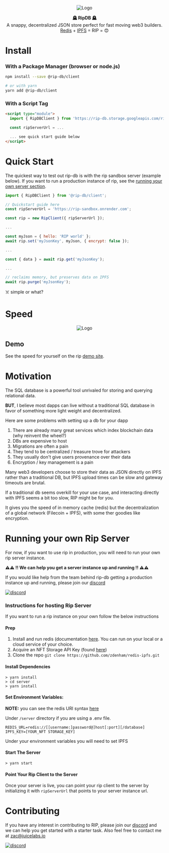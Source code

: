 <p align="center">
  <img src="https://i.imgur.com/8KVnLX3m.png" title="Logo"/>
</p>
<p align="center">

  <b>
    🪦 RipDB 🪦
  </b>
  <br/>
  A snappy, decentralized JSON store perfect for fast moving web3 builders. <br/> <a href="https;">Redis</a> + <a href="https://ipfs.io/" target="_blank">IPFS</a> = RIP = 😍
</p>

# Install

### With a Package Manager (browser or node.js)

```sh
npm install --save @rip-db/client

# or with yarn
yarn add @rip-db/client
```

### With a Script Tag

```html
<script type="module">
  import { RipDBClient } from 'https://rip-db.storage.googleapis.com/rip-client.es-browser1.0.12.js';

  const ripServerUrl = ...

  ... see quick start guide below
</script>
```

# Quick Start

The quickest way to test out rip-db is with the rip sandbox server (example below). If you want to run a production instance of rip, see the [running your own server section](https://github.com/zdenham/redis-ipfs#running-your-own-ripdb-server).

```javascript
import { RipDBClient } from '@rip-db/client';

// Quickstart guide here
const ripServerUrl = 'https://rip-sandbox.onrender.com';

const rip = new RipClient({ ripServerUrl });

...

const myJson = { hello: 'RIP world' };
await rip.set('myJsonKey', myJson, { encrypt: false });

...

const { data } = await rip.get('myJsonKey');

...

// reclaims memory, but preserves data on IPFS
await rip.purge('myJsonKey');

```

☠️ simple or what?

# Speed

<p align="center">
  <img src="https://i.imgur.com/9UhC6cR.png" title="Logo"/>
</p>

## Demo

See the speed for yourself on the rip [demo site](https://zdenham.github.io/redis-ipfs).

# Motivation

The SQL database is a powerful tool unrivaled for storing and querying relational data.

**BUT**, I believe most dapps can live without a traditional SQL database in favor of something more light weight and decentralized.

Here are some problems with setting up a db for your dapp

1. There are already many great services which index blockchain data (why reinvent the wheel?)
2. DBs are expensive to host
3. Migrations are often a pain
4. They tend to be centralized / treasure trove for attackers
5. They usually don't give users provenance over their data
6. Encryption / key management is a pain

Many web3 developers choose to store their data as JSON directly on IPFS rather than a traditional DB, but IPFS upload times can be slow and gateway timeouts are brutal.

If a traditional db seems overkill for your use case, and interacting directly with IPFS seems a bit too slow, RIP might be for you.

It gives you the speed of in memory cache (redis) but the decentralization of a global network (Filecoin + IPFS), with some ther goodies like encryption.

# Running your own Rip Server

For now, if you want to use rip in production, you will need to run your own rip server instance.

**⚠️⚠️ !! We can help you get a server instance up and running !! ⚠️⚠️**

If you would like help from the team behind rip-db getting a production instance up and running, please join our [discord](https://discord.gg/5HQ5V7d5jh)

[![discord](https://i.imgur.com/d1eTfYR.png)](https://discord.gg/5HQ5V7d5jh)

### Instructions for hosting Rip Server

If you want to run a rip instance on your own follow the below instructions

#### Prep

1. Install and run redis (documentation [here](https://redis.io/docs/getting-started). You can run on your local or a cloud service of your choice.
2. Acquire an NFT Storage API Key (found [here](https://nft.storage/manage))
3. Clone the repo `git clone https://github.com/zdenham/redis-ipfs.git`

#### Install Dependencies

```ssh
> yarn install
> cd server
> yarn install
```

#### Set Environment Variables:

**NOTE:** you can see the redis URI syntax [here](https://github.com/lettuce-io/lettuce-core/wiki/Redis-URI-and-connection-details)

Under `/server` directory if you are using a .env file.

```
REDIS_URL=redis://[[username:]password@]host[:port][/database]
IPFS_KEY=[YOUR_NFT STORAGE_KEY]
```

Under your environment variables you will need to set IPFS

#### Start The Server

```ssh
> yarn start
```

#### Point Your Rip Client to the Server

Once your server is live, you can point your rip client to the server by initializing it with `ripServerUrl` that points to your server instance url.

# Contributing

If you have any interest in contributing to RIP, please join our [discord](https://discord.gg/5HQ5V7d5jh) and we can help you get started with a starter task. Also feel free to contact me at [zac@juicelabs.io](mailto:zac@juicelabs.io)

[![discord](https://i.imgur.com/d1eTfYR.png)](https://discord.gg/5HQ5V7d5jh)
